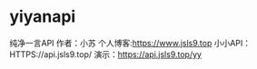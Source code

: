# yiyanapi
纯净一言API
作者：小苏
个人博客:https://www.jsls9.top
小小API：HTTPS://api.jsls9.top/
演示：https://api.jsls9.top/yy
